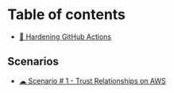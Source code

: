# Table of contents

* [👋 Hardening GitHub Actions](README.md)

## Scenarios

* [☁ Scenario # 1 - Trust Relationships on AWS](product-guides/making-a-post.md)
